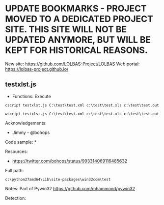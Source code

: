# UPDATE BOOKMARKS - PROJECT MOVED TO A DEDICATED PROJECT SITE. THIS SITE WILL NOT BE UPDATED ANYMORE, BUT WILL BE KEPT FOR HISTORICAL REASONS.
New site: https://github.com/LOLBAS-Project/LOLBAS
Web portal: https://lolbas-project.github.io/ 
## testxlst.js

* Functions: Execute

```
cscript testxlst.js C:\test\test.xml c:\test\test.xls c:\test\test.out    

wscript testxlst.js C:\test\test.xml c:\test\test.xls c:\test\test.out    
```

Acknowledgements:
* Jimmy - @bohops

Code sample:
* 

Resources:
* https://twitter.com/bohops/status/993314069116485632

Full path:
```
c:\python27amd64\Lib\site-packages\win32com\test   
```

Notes:
Part of Pywin32
https://github.com/mhammond/pywin32    

Detection:


 
